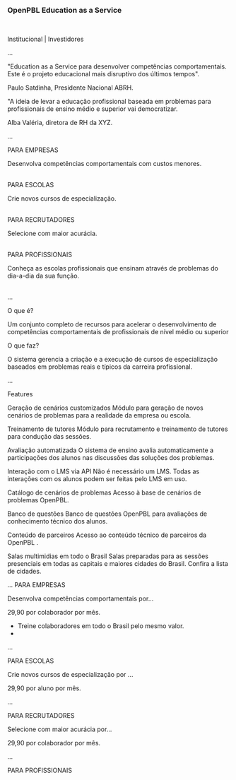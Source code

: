 
<a name="portuguese"></a> 
<br>

### OpenPBL Education as a Service

<br>


Institucional  |  Investidores 

...

"Education as a Service para desenvolver competências comportamentais. Este é o projeto educacional mais disruptivo dos últimos tempos". 

Paulo Satdinha, Presidente Nacional ABRH.

"A ideia de levar a educação profissional baseada em problemas para profissionais de ensino médio e superior vai democratizar.

Alba Valéria, diretora de RH da XYZ.


...

PARA EMPRESAS

Desenvolva competências comportamentais com custos menores. <br><br>


PARA ESCOLAS

Crie novos cursos de especialização. <br><br>


PARA RECRUTADORES

Selecione com maior acurácia. <br><br>


PARA PROFISSIONAIS 

Conheça as escolas profissionais que ensinam através de problemas do dia-a-dia da sua função. <br><br>

...

 O que é? 
 
 Um conjunto  completo  de recursos para acelerar o desenvolvimento de competências comportamentais de profissionais de nível médio ou superior


O que faz?

O sistema gerencia a criação e a execução de cursos de especialização baseados em problemas reais e típicos da carreira profissional.



...

Features 

Geração de cenários customizados
Módulo para geração de novos cenários de problemas para a realidade da empresa ou escola. 

Treinamento de tutores
Módulo para recrutamento e treinamento de tutores para condução das sessões.

Avaliação automatizada
O sistema de ensino avalia automaticamente a participações dos alunos nas discussões das  soluções dos problemas.

Interação com o LMS  via API
Não é necessário um LMS. Todas as interações com os alunos podem ser feitas pelo LMS em uso. 

Catálogo de cenários de problemas
Acesso à base de cenários de problemas OpenPBL.

Banco de questões 
Banco de questões OpenPBL para avaliações de conhecimento técnico dos alunos.

Conteúdo de parceiros 
Acesso ao conteúdo técnico de parceiros da OpenPBL .

Salas multimidias em todo o Brasil
Salas preparadas para as sessões presenciais em todas as capitais e maiores cidades do Brasil. Confira a lista de cidades. 



...
PARA EMPRESAS

Desenvolva competências comportamentais por... 

29,90 por colaborador por mês. 

- Treine colaboradores em todo o Brasil pelo mesmo valor.
- 


...

PARA ESCOLAS

Crie novos cursos de especialização por ...

29,90 por aluno por mês. 



... 

PARA RECRUTADORES

Selecione com maior acurácia por...  

29,90 por colaborador por mês. 



...

PARA PROFISSIONAIS 


